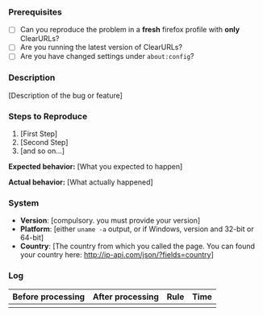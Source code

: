 <!--
Thanks for wanting to report an issue you've found. Please delete
this text and fill in the template below. If unsure about something, just do as
best as you're able.

Note that it will be much easier for us to fix the issue if a test case that
reproduces the problem is provided. Ideally this test case should not have any
external dependencies. We understand that it is not always possible to reduce
your code to a small test case, but we would appreciate to have as much data as
possible. Thank you!
-->

### Prerequisites
<!--
You do not have to reinstall Firefox or disable all addons. You can just create a new profile that only has ClearURLs installed and where no settings are changed. Instructions can be found here: https://support.mozilla.org/en-US/kb/profile-manager-create-and-remove-firefox-profiles
-->
* [ ] Can you reproduce the problem in a **fresh** firefox profile with **only** ClearURLs?
* [ ] Are you running the latest version of ClearURLs?
* [ ] Are you have changed settings under `about:config`?

### Description

[Description of the bug or feature]

### Steps to Reproduce

1. [First Step]
2. [Second Step]
3. [and so on...]

**Expected behavior:** [What you expected to happen]

**Actual behavior:** [What actually happened]

### System
* **Version**: [compulsory. you must provide your version]
* **Platform**: [either `uname -a` output, or if Windows, version and 32-bit or
  64-bit]
* **Country**: [The country from which you called the page. You can found your country here: http://ip-api.com/json/?fields=country]

### Log
<!-- Please enable the log functionality of ClearURLs and copy your log into this table. -->
<!-- Or if the log is to long, save the html file (press ctrl+s) and attach to this issue the `Log from ClearURLs.html` file -->
<!-- Here you can find a step by step tutorial "How to enable logging in ClearURLs": https://www.youtube-nocookie.com/embed/Rm1YkwXQDSM -->

| Before processing | After processing | Rule | Time |
|-------------------|------------------|------|------|
|                   |                  |      |      |

<!-- You could also attach a screenshot from the log. -->
